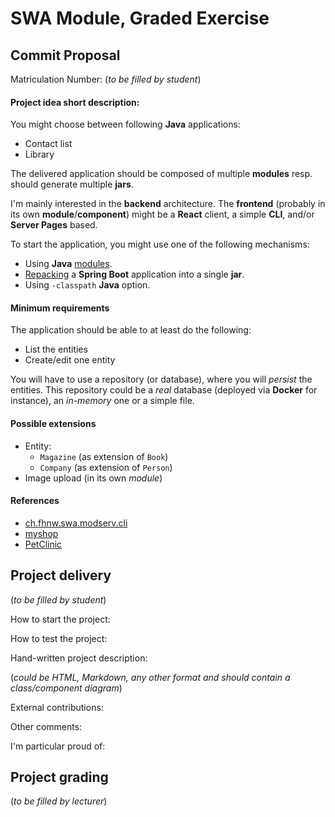 # SWA Module, Graded Exercise

## Commit Proposal

Matriculation Number: (_to be filled by student_)

#### Project idea short description:

You might choose between following **Java** applications:
* Contact list
* Library

The delivered application should be composed of multiple **modules** resp. should generate multiple **jars**.

I'm mainly interested in the **backend** architecture. The **frontend** (probably in its own **module**/**component**) might be a **React** client, a simple **CLI**, and/or **Server Pages** based.

To start the application, you might use one of the following mechanisms:
* Using **Java** [modules](https://github.com/ribeaud/ch.fhnw.swa.modserv.cli/blob/master/Commands.txt).
* [Repacking](https://ribeaud.github.io/SWA/lectures/5/#10) a **Spring Boot** application into a single **jar**.
* Using `-classpath` **Java** option.

#### Minimum requirements

The application should be able to at least do the following:
* List the entities
* Create/edit one entity

You will have to use a repository (or database), where you will _persist_ the entities. This repository could be a _real_ database (deployed via **Docker** for instance), an _in-memory_ one or a simple file.

#### Possible extensions

* Entity:
  * `Magazine` (as extension of `Book`)
  * `Company` (as extension of `Person`)
* Image upload (in its own *module*)

#### References

* [ch.fhnw.swa.modserv.cli](https://github.com/ribeaud/ch.fhnw.swa.modserv.cli)
* [myshop](https://github.com/ribeaud/blog-code-samples/tree/master/myshop)
* [PetClinic](https://github.com/spring-projects/spring-petclinic)

## Project delivery
(_to be filled by student_)

How to start the project:

How to test the project:

Hand-written project description:

(_could be HTML, Markdown, any other format and should contain a class/component diagram_)

External contributions:

Other comments:

I'm particular proud of:

## Project grading

(_to be filled by lecturer_)
